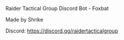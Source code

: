 Raider Tactical Group Discord Bot - Foxbat

Made by Shrike

Discord: https://discord.gg/raidertacticalgroup
